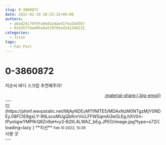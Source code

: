 ```yaml
---
slug: 0-3860872
date: 2022-02-10 10:25:32+09:00
authors:
  - a8ad24c79f9fa66d3a4ae41fea1bd567
  - 01435f74a49ba8a519705ad242348232
categories:
  - Jisun
tags:
  - Fan Post
---
```


# 0-3860872

<div class="post-container" markdown="1">
<div class="content-container md-sidebar__scrollwrap" markdown="1">

지순씨 바디 스크럽 추천해주라!

</div>
</div>

<div style="text-align: right;" markdown="1">
<a href="https://weverse.io/fromis9/fanpost/0-3860872" style="text-align: right;">:material-share:{.big-emoji}</a>
</div>
---

<div class="comments-container md-sidebar__scrollwrap" markdown="1">
<div class="comment" markdown="1">
<div class='id-container' markdown="1">
![](https://phinf.wevpstatic.net/MjAyNDEyMTlfMTE5/MDAxNzM0NTgzMjY0NDEy.08FClE9gxLY-99LscoMUgQbKnrVicLFFWSqmAi3eGLEg.hXV0n-tPyoIqjwYMPRrQ8Zn9aHvy3-B2llL4LWAZ_bEg.JPEG/image.jpg?type=s72){ loading=lazy }
**<span class="artist">지선</span>** <small>Feb 10 2022, 10:26</small><br>
</div>
<div class='comment-body' markdown="1">
사봉 굿
</div>
</div>
</div>
---
